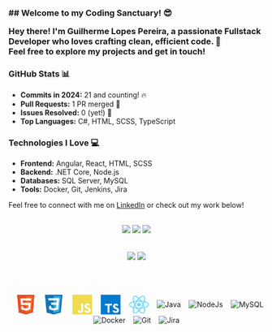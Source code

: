 <h3>
## Welcome to my Coding Sanctuary! 😎

Hey there! I'm Guilherme Lopes Pereira, a passionate Fullstack Developer who loves crafting clean, efficient code. 🚀  
Feel free to explore my projects and get in touch!

### GitHub Stats 📊
- **Commits in 2024:** 21 and counting! 🔥
- **Pull Requests:** 1 PR merged 💪
- **Issues Resolved:** 0 (yet!) 🚧
- **Top Languages:** C#, HTML, SCSS, TypeScript

### Technologies I Love 💻
- **Frontend:** Angular, React, HTML, SCSS
- **Backend:** .NET Core, Node.js
- **Databases:** SQL Server, MySQL
- **Tools:** Docker, Git, Jenkins, Jira

Feel free to connect with me on [LinkedIn](https://www.linkedin.com/in/guilhermelopespereira/) or check out my work below!
</h3>
<div align="center" style="display: inline_block"><br>
<a href="https://instagram.com/ogui.lopes"><img src="https://img.shields.io/badge/Instagram-E4405F?style=for-the-badge&logo=instagram&logoColor=white"></a>
<a href="https://www.linkedin.com/in/guilhermelopespereira"><img src="https://img.shields.io/badge/LinkedIn-0077B5?style=for-the-badge&logo=linkedin&logoColor=white"></a>
<a href="mailto:gui-lopespereira@hotmail.com"><img src="https://img.shields.io/badge/Microsoft_Outlook-0078D4?style=for-the-badge&logo=microsoft-outlook&logoColor=white"></a>
</div>
<br>
<br>
<div align="center" style="display: inline_block">
<img height="190em" src="https://github-readme-stats.vercel.app/api?username=guilopprera&show_icons=true&theme=github_dark&hide_border=true&locale=pt-br"/>
<img height="190em" src="https://github-readme-stats.vercel.app/api/top-langs/?username=guilopprera&layout=compact&theme=github_dark&hide_border=true&locale=pt-br"/>
</div>
<br>
<br>
<div style="display: inline_block"><br>
<p align="center">
&nbsp;&nbsp;
<img align="center" alt="HTML" 
     ="40" width="40" src="https://raw.githubusercontent.com/devicons/devicon/master/icons/html5/html5-original.svg">
&nbsp;&nbsp;
<img align="center" alt="CSS" height="40" width="40" src="https://raw.githubusercontent.com/devicons/devicon/master/icons/css3/css3-original.svg">
&nbsp;&nbsp;
<img align="center" alt="Js" height="40" width="40" src="https://raw.githubusercontent.com/devicons/devicon/master/icons/javascript/javascript-plain.svg">
&nbsp;&nbsp;
<img align="center" alt="Ts" height="40" width="40" src="https://raw.githubusercontent.com/devicons/devicon/master/icons/typescript/typescript-plain.svg">
&nbsp;&nbsp;
<img align="center" alt="React" height="40" width="40" src="https://raw.githubusercontent.com/devicons/devicon/master/icons/react/react-original.svg">
&nbsp;&nbsp;
<img align="center" alt="Java" height="40" width="40" src="https://cdn.jsdelivr.net/gh/devicons/devicon/icons/java/java-plain.svg">
&nbsp;&nbsp;
<img align="center" alt="NodeJs" height="40" width="40" src="https://cdn.jsdelivr.net/gh/devicons/devicon/icons/nodejs/nodejs-plain.svg">
&nbsp;&nbsp;
<img align="center" alt="MySQL" height="40" width="40" src="https://cdn.jsdelivr.net/gh/devicons/devicon/icons/mysql/mysql-original.svg">
&nbsp;&nbsp;
<img align="center" alt="Docker" height="40" width="40" src="https://cdn.jsdelivr.net/gh/devicons/devicon/icons/docker/docker-plain.svg">
&nbsp;&nbsp;
<img align="center" alt="Git" height="40" width="40" src="https://cdn.jsdelivr.net/gh/devicons/devicon/icons/git/git-plain.svg">
&nbsp;&nbsp;
<img align="center" alt="Jira" height="40" width="40" src="https://cdn.jsdelivr.net/gh/devicons/devicon/icons/jira/jira-original.svg">
&nbsp;&nbsp;
</p>
</ >
<br>
<br>



 

 
 
                                                                                                         
